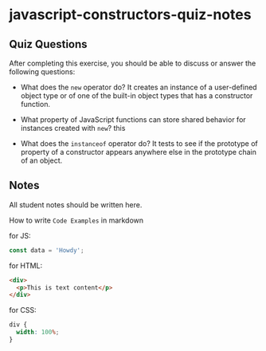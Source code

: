 # javascript-constructors-quiz-notes

## Quiz Questions

After completing this exercise, you should be able to discuss or answer the following questions:

- What does the `new` operator do?
  It creates an instance of a user-defined object type or of one of the built-in object types that has a constructor function.

- What property of JavaScript functions can store shared behavior for instances created with `new`?
  this

- What does the `instanceof` operator do?
  It tests to see if the prototype of property of a constructor appears anywhere else in the prototype chain of an object.

## Notes

All student notes should be written here.

How to write `Code Examples` in markdown

for JS:

```javascript
const data = 'Howdy';
```

for HTML:

```html
<div>
  <p>This is text content</p>
</div>
```

for CSS:

```css
div {
  width: 100%;
}
```
